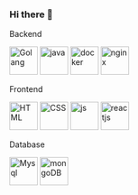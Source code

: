 ### Hi there 👋

Backend

<img src="https://www.nicepng.com/png/full/264-2641184_111-kb-png-golang-logo.png" alt="Golang" height="50"> <img src="https://cdn.icon-icons.com/icons2/2699/PNG/512/java_src_logo_icon_170556.png" alt="java" height="50"> <img src="https://cdn.icon-icons.com/icons2/2107/PNG/512/file_type_docker_icon_130643.png" alt="docker" height="50"> <img src="https://cdn.icon-icons.com/icons2/2415/PNG/512/nginx_original_logo_icon_146413.png" alt="nginx" height="50">


Frontend

<img src="https://cdn.icon-icons.com/icons2/2415/PNG/512/html_original_wordmark_logo_icon_146478.png" alt="HTML" height="50"> <img src="https://cdn.icon-icons.com/icons2/2415/PNG/512/css_original_wordmark_logo_icon_146576.png" alt="CSS" height="50"> <img src="https://cdn.icon-icons.com/icons2/2415/PNG/512/javascript_original_logo_icon_146455.png" alt="js" height="50"> <img src="https://cdn.icon-icons.com/icons2/2415/PNG/512/react_original_wordmark_logo_icon_146375.png" alt="reactjs" height="50">


Database

<img src="https://cdn.icon-icons.com/icons2/2415/PNG/512/mysql_original_wordmark_logo_icon_146417.png" alt="Mysql" height="50"> <img src="https://cdn.icon-icons.com/icons2/2107/PNG/512/file_type_mongo_icon_130383.png" alt="mongoDB" height="50">

